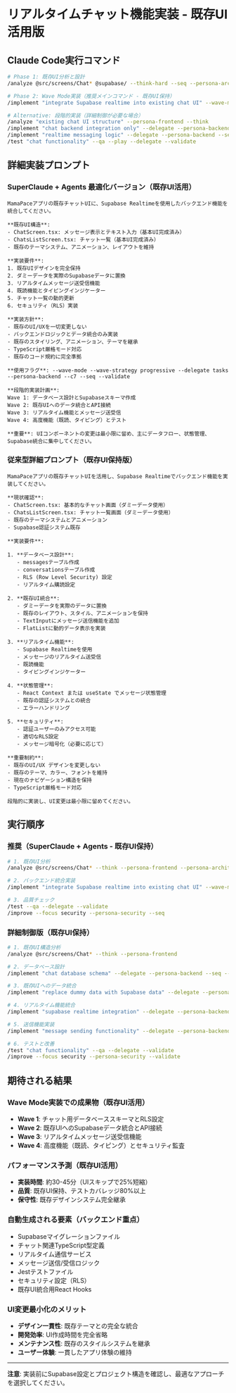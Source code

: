 # リアルタイムチャット機能実装 - 既存UI活用版

## Claude Code実行コマンド

```bash
# Phase 1: 既存UI分析と設計
/analyze @src/screens/Chat* @supabase/ --think-hard --seq --persona-architect --focus architecture --validate

# Phase 2: Wave Mode実装（推奨メインコマンド - 既存UI保持）
/implement "integrate Supabase realtime into existing chat UI" --wave-mode --wave-strategy progressive --delegate tasks --persona-backend --c7 --seq --validate

# Alternative: 段階的実装（詳細制御が必要な場合）
/analyze "existing chat UI structure" --persona-frontend --think
/implement "chat backend integration only" --delegate --persona-backend --seq --c7
/implement "realtime messaging logic" --delegate --persona-backend --seq --validate
/test "chat functionality" --qa --play --delegate --validate
```

## 詳細実装プロンプト

### SuperClaude + Agents 最適化バージョン（既存UI活用）
```
MamaPaceアプリの既存チャットUIに、Supabase Realtimeを使用したバックエンド機能を統合してください。

**既存UI構造**:
- ChatScreen.tsx: メッセージ表示とテキスト入力（基本UI完成済み）
- ChatsListScreen.tsx: チャット一覧（基本UI完成済み）
- 既存のテーマシステム、アニメーション、レイアウトを維持

**実装要件**:
1. 既存UIデザインを完全保持
2. ダミーデータを実際のSupabaseデータに置換
3. リアルタイムメッセージ送受信機能
4. 既読機能とタイピングインジケーター
5. チャット一覧の動的更新
6. セキュリティ（RLS）実装

**実装方針**:
- 既存のUI/UXを一切変更しない
- バックエンドロジックとデータ統合のみ実装
- 既存のスタイリング、アニメーション、テーマを継承
- TypeScript厳格モード対応
- 既存のコード規約に完全準拠

**使用フラグ**: --wave-mode --wave-strategy progressive --delegate tasks --persona-backend --c7 --seq --validate

**段階的実装計画**:
Wave 1: データベース設計とSupabaseスキーマ作成
Wave 2: 既存UIへのデータ統合とAPI接続
Wave 3: リアルタイム機能とメッセージ送受信
Wave 4: 高度機能（既読、タイピング）とテスト

**重要**: UIコンポーネントの変更は最小限に留め、主にデータフロー、状態管理、Supabase統合に集中してください。
```

### 従来型詳細プロンプト（既存UI保持版）
```
MamaPaceアプリの既存チャットUIを活用し、Supabase Realtimeでバックエンド機能を実装してください。

**現状確認**:
- ChatScreen.tsx: 基本的なチャット画面（ダミーデータ使用）
- ChatsListScreen.tsx: チャット一覧画面（ダミーデータ使用）
- 既存のテーマシステムとアニメーション
- Supabase認証システム既存

**実装要件**:

1. **データベース設計**:
   - messagesテーブル作成
   - conversationsテーブル作成
   - RLS (Row Level Security) 設定
   - リアルタイム購読設定

2. **既存UI統合**:
   - ダミーデータを実際のデータに置換
   - 既存のレイアウト、スタイル、アニメーションを保持
   - TextInputにメッセージ送信機能を追加
   - FlatListに動的データ表示を実装

3. **リアルタイム機能**:
   - Supabase Realtimeを使用
   - メッセージのリアルタイム送受信
   - 既読機能
   - タイピングインジケーター

4. **状態管理**:
   - React Context または useState でメッセージ状態管理
   - 既存の認証システムとの統合
   - エラーハンドリング

5. **セキュリティ**:
   - 認証ユーザーのみアクセス可能
   - 適切なRLS設定
   - メッセージ暗号化（必要に応じて）

**重要制約**:
- 既存のUI/UX デザインを変更しない
- 既存のテーマ、カラー、フォントを維持
- 現在のナビゲーション構造を保持
- TypeScript厳格モード対応

段階的に実装し、UI変更は最小限に留めてください。
```

## 実行順序

### 推奨（SuperClaude + Agents - 既存UI保持）
```bash
# 1. 既存UI分析
/analyze @src/screens/Chat* --think --persona-frontend --persona-architect

# 2. バックエンド統合実装
/implement "integrate Supabase realtime into existing chat UI" --wave-mode --wave-strategy progressive --delegate tasks --persona-backend --c7 --seq --validate

# 3. 品質チェック
/test --qa --delegate --validate
/improve --focus security --persona-security --seq
```

### 詳細制御版（既存UI保持）
```bash
# 1. 既存UI構造分析
/analyze @src/screens/Chat* --think --persona-frontend

# 2. データベース設計
/implement "chat database schema" --delegate --persona-backend --seq --c7

# 3. 既存UIへのデータ統合
/implement "replace dummy data with Supabase data" --delegate --persona-backend --seq

# 4. リアルタイム機能統合
/implement "supabase realtime integration" --delegate --persona-backend --seq --c7 --validate

# 5. 送信機能実装
/implement "message sending functionality" --delegate --persona-backend --seq

# 6. テストと改善
/test "chat functionality" --qa --delegate --validate
/improve --focus security --persona-security --validate
```

## 期待される結果

### Wave Mode実装での成果物（既存UI活用）
- **Wave 1**: チャット用データベーススキーマとRLS設定
- **Wave 2**: 既存UIへのSupabaseデータ統合とAPI接続
- **Wave 3**: リアルタイムメッセージ送受信機能
- **Wave 4**: 高度機能（既読、タイピング）とセキュリティ監査

### パフォーマンス予測（既存UI活用）
- **実装時間**: 約30-45分（UIスキップで25%短縮）
- **品質**: 既存UI保持、テストカバレッジ80%以上
- **保守性**: 既存デザインシステム完全継承

### 自動生成される要素（バックエンド重点）
- Supabaseマイグレーションファイル
- チャット関連TypeScript型定義
- リアルタイム通信サービス
- メッセージ送信/受信ロジック
- Jestテストファイル
- セキュリティ設定（RLS）
- 既存UI統合用React Hooks

### UI変更最小化のメリット
- **デザイン一貫性**: 既存テーマとの完全な統合
- **開発効率**: UI作成時間を完全省略
- **メンテナンス性**: 既存のスタイルシステムを継承
- **ユーザー体験**: 一貫したアプリ体験の維持

---

**注意**: 実装前にSupabase設定とプロジェクト構造を確認し、最適なアプローチを選択してください。